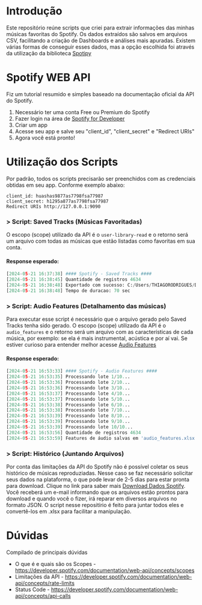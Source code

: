 # Introdução
Este repositório reúne scripts que criei para extrair informações das minhas músicas favoritas do Spotify. Os dados extraídos são salvos em arquivos CSV, facilitando a criação de Dashboards e análises mais apuradas.
Existem várias formas de conseguir esses dados, mas a opção escolhida foi através da utilização da biblioteca <a href="https://spotipy.readthedocs.io/en/">Spotipy</a>

# Spotify WEB API
Fiz um tutorial resumido e simples baseado na documentação oficial da API do Spotify.

1) Necessário ter uma conta Free ou Premium do Spotify
2) Fazer login na área de <a href="https://www.google.com/](https://developer.spotify.com/dashboard">Spotify for Developer</a>
4) Criar um app
5) Acesse seu app e salve seu "client_id", "client_secret" e "Redirect URIs"
6) Agora você está pronto!

# Utilização dos Scripts
Por padrão, todos os scripts precisarão ser preenchidos com as credenciais obtidas em seu app.
Conforme exemplo abaixo:

```
client_id: huashas9877as7798fsa77987
client_secret: h1295a877as7798fsa77987
Redirect URIs http://127.0.0.1:9090
```

### > Script: Saved Tracks (Músicas Favoritadas)
O escopo (scope) utilizado da API é o ```user-library-read``` e o retorno será um arquivo com todas as músicas que estão listadas como favoritas em sua conta.

#### Response esperado:
```python
[2024-05-21 16:37:38] #### Spotify - Saved Tracks #### 
[2024-05-21 16:38:45] Quantidade de registros 4634
[2024-05-21 16:38:48] Exportado com sucesso: C:/Users/THIAGORODRIGUES/Desktop/spotify_lista_teste.xlsx
[2024-05-21 16:38:48] Tempo de duracao: 70 sec
```

### > Script: Audio Features (Detalhamento das músicas)
Para executar esse script é necessário que o arquivo gerado pelo Saved Tracks tenha sido gerado. O escopo (scope) utilizado da API é o ```audio_features``` e o retorno será um arquivo com as características de cada música, por exemplo: se ela é mais instrumental, acústica e por aí vai. Se estiver curioso para entender melhor acesse <a href="https://developer.spotify.com/documentation/web-api/reference/get-audio-features">Audio Features</a>  

#### Response esperado:
```python
[2024-05-21 16:53:33] #### Spotify - Audio Features ####
[2024-05-21 16:53:35] Processando lote 1/10...
[2024-05-21 16:53:36] Processando lote 2/10...
[2024-05-21 16:53:36] Processando lote 3/10...
[2024-05-21 16:53:37] Processando lote 4/10...
[2024-05-21 16:53:37] Processando lote 5/10...
[2024-05-21 16:53:38] Processando lote 6/10...
[2024-05-21 16:53:38] Processando lote 7/10...
[2024-05-21 16:53:39] Processando lote 8/10...
[2024-05-21 16:53:39] Processando lote 9/10...
[2024-05-21 16:53:39] Processando lote 10/10...
[2024-05-21 16:53:56] Quantidade de registros 4634
[2024-05-21 16:53:59] Features de áudio salvas em 'audio_features.xlsx'
```
### > Script: Histórico (Juntando Arquivos)
Por conta das limitações da API do Spotify não é possível coletar os seus histórico de músicas reproduziadas. Nesse caso se faz necessário solicitar seus dados na plataforma, o que pode levar de 2-5 dias para estar pronta para download. 
Clique no link para saber mais <a href="https://www.spotify.com/account/privacy/?_ga=2.120424716.566690053.1717614374-1133634410.1680754123">Download Dados Spotify</a>. 
Você receberá um e-mail informando que os arquivos estão prontos para download e quando você o fizer, irá reparar em diversos arquivos no formato JSON.
O script nesse repositírio é feito para juntar todos eles e convertê-los em .xlsx para facilitar a manipulação.

# Dúvidas
Compilado de principais dúvidas
- O que é e quais são os Scopes - https://developer.spotify.com/documentation/web-api/concepts/scopes
- Limitações da API - https://developer.spotify.com/documentation/web-api/concepts/rate-limits
- Status Code - https://developer.spotify.com/documentation/web-api/concepts/api-calls
<br>
